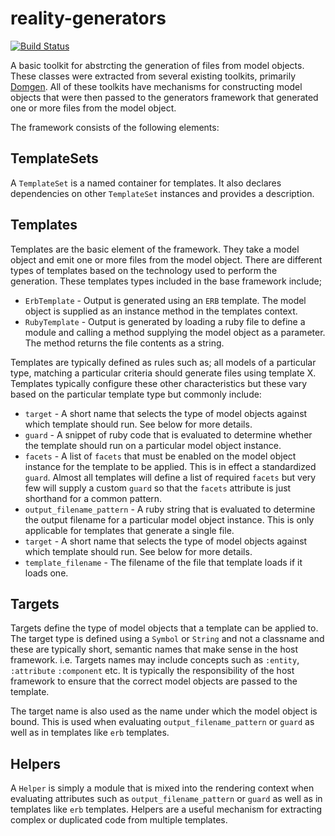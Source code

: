 # reality-generators

[![Build Status](https://secure.travis-ci.org/realityforge/reality-generators.png?branch=master)](http://travis-ci.org/realityforge/reality-generators)

A basic toolkit for abstrcting the generation of files from model objects. These classes
were extracted from several existing toolkits, primarily [Domgen](https://github.com/realityforge/domgen).
All of these toolkits have mechanisms for constructing model objects that were then passed to
the generators framework that generated one or more files from the model object.

The framework consists of the following elements:

## TemplateSets

A `TemplateSet` is a named container for templates. It also declares dependencies on other `TemplateSet`
instances and provides a description.

## Templates

Templates are the basic element of the framework. They take a model object and emit one or more files
from the model object. There are different types of templates based on the technology used to perform
the generation. These templates types included in the base framework include;

* `ErbTemplate` - Output is generated using an `ERB` template. The model object is supplied as an instance
  method in the templates context.
* `RubyTemplate` - Output is generated by loading a ruby file to define a module and calling a method 
  supplying the model object as a parameter. The method returns the file contents as a string.

Templates are typically defined as rules such as; all models of a particular type, matching a particular
criteria should generate files using template X. Templates typically configure these other characteristics
but these vary based on the particular template type but commonly include:

* `target` - A short name that selects the type of model objects against which template should
  run. See below for more details.
* `guard` - A snippet of ruby code that is evaluated to determine whether the template should run
  on a particular model object instance.
* `facets` - A list of `facets` that must be enabled on the model object instance for the template
  to be applied. This is in effect a standardized `guard`. Almost all templates will define a list
  of required `facets` but very few will supply a custom `guard` so that the `facets` attribute 
  is just shorthand for a common pattern.
* `output_filename_pattern` - A ruby string that is evaluated to determine the output filename for
  a particular model object instance. This is only applicable for templates that generate a single file.
* `target` - A short name that selects the type of model objects against which template should
  run. See below for more details.
* `template_filename` - The filename of the file that template loads if it loads one. 

## Targets

Targets define the type of model objects that a template can be applied to. The target type is defined
using a `Symbol` or `String` and not a classname and these are typically short, semantic names that make
sense in the host framework. i.e. Targets names may include concepts such as `:entity`, `:attribute`
`:component` etc. It is typically the responsibility of the host framework to ensure that the correct
model objects are passed to the template.

The target name is also used as the name under which the model object is bound. This is used when evaluating
`output_filename_pattern` or `guard` as well as in templates like `erb` templates.

## Helpers

A `Helper` is simply a module that is mixed into the rendering context when evaluating attributes such
as `output_filename_pattern` or `guard` as well as in templates like `erb` templates. Helpers are a useful
mechanism for extracting complex or duplicated code from multiple templates.

